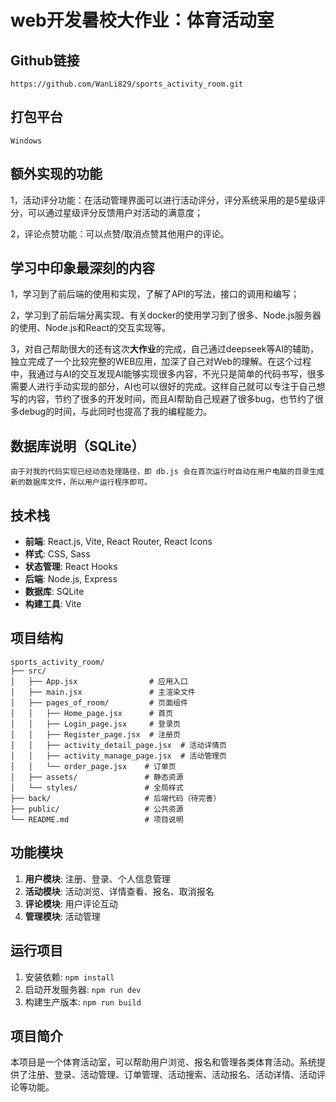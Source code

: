 # web开发暑校大作业：体育活动室
## Github链接
    https://github.com/WanLi829/sports_activity_room.git
## 打包平台
    Windows
## 额外实现的功能
   1，活动评分功能：在活动管理界面可以进行活动评分，评分系统采用的是5星级评分，可以通过星级评分反馈用户对活动的满意度；

   2，评论点赞功能：可以点赞/取消点赞其他用户的评论。
## 学习中印象最深刻的内容
   1，学习到了前后端的使用和实现，了解了API的写法，接口的调用和编写；
   
   2，学习到了前后端分离实现、有关docker的使用学习到了很多、Node.js服务器的使用、Node.js和React的交互实现等。

   3，对自己帮助很大的还有这次**大作业**的完成，自己通过deepseek等AI的辅助，独立完成了一个比较完整的WEB应用，加深了自己对Web的理解。在这个过程中，我通过与AI的交互发现AI能够实现很多内容，不光只是简单的代码书写，很多需要人进行手动实现的部分，AI也可以很好的完成。这样自己就可以专注于自己想写的内容，节约了很多的开发时间，而且AI帮助自己规避了很多bug，也节约了很多debug的时间，与此同时也提高了我的编程能力。
## 数据库说明（SQLite）
    由于对我的代码实现已经动态处理路径，即 db.js 会在首次运行时自动在用户电脑的目录生成新的数据库文件，所以用户运行程序即可。
## 技术栈
- **前端**: React.js, Vite, React Router, React Icons
- **样式**: CSS, Sass
- **状态管理**: React Hooks
- **后端**: Node.js, Express 
- **数据库**: SQLite
- **构建工具**: Vite

## 项目结构
```
sports_activity_room/
├── src/
│   ├── App.jsx                # 应用入口
│   ├── main.jsx               # 主渲染文件
│   ├── pages_of_room/         # 页面组件
│   │   ├── Home_page.jsx      # 首页
│   │   ├── Login_page.jsx     # 登录页
│   │   ├── Register_page.jsx  # 注册页
│   │   ├── activity_detail_page.jsx  # 活动详情页
│   │   ├── activity_manage_page.jsx  # 活动管理页
│   │   └── order_page.jsx    # 订单页
│   ├── assets/               # 静态资源
│   └── styles/               # 全局样式
├── back/                     # 后端代码（待完善）
├── public/                   # 公共资源
└── README.md                 # 项目说明
```

## 功能模块
1. **用户模块**: 注册、登录、个人信息管理
2. **活动模块**: 活动浏览、详情查看、报名、取消报名
3. **评论模块**: 用户评论互动
4. **管理模块**: 活动管理

## 运行项目
1. 安装依赖: `npm install`
2. 启动开发服务器: `npm run dev`
3. 构建生产版本: `npm run build`
## 项目简介
本项目是一个体育活动室，可以帮助用户浏览、报名和管理各类体育活动。系统提供了注册、登录、活动管理、订单管理、活动搜索、活动报名、活动详情、活动评论等功能。
